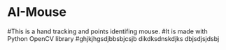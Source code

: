 # AI-Mouse
#This is a hand tracking and points identifing mouse. 
#It is made with Python OpenCV library
#ghjkjhgsdjbbsbjcsjb 
dikdksdnskdjks
dbjsdjsjdsbj
